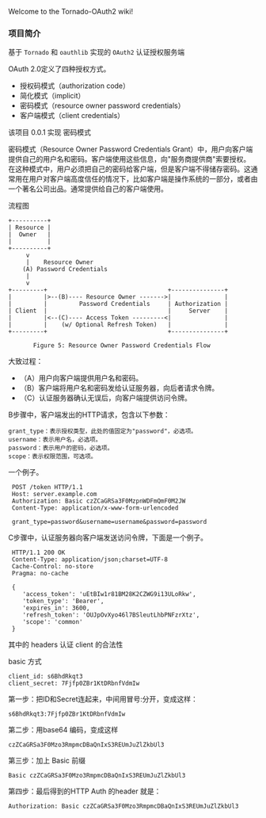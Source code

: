 Welcome to the Tornado-OAuth2 wiki!

### 项目简介

基于 `Tornado` 和 `oauthlib` 实现的 `OAuth2` 认证授权服务端

OAuth 2.0定义了四种授权方式。

* 授权码模式（authorization code）
* 简化模式（implicit）
* 密码模式（resource owner password credentials）
* 客户端模式（client credentials）

该项目 0.0.1 实现 密码模式

密码模式（Resource Owner Password Credentials Grant）中，用户向客户端提供自己的用户名和密码。客户端使用这些信息，向"服务商提供商"索要授权。
在这种模式中，用户必须把自己的密码给客户端，但是客户端不得储存密码。这通常用在用户对客户端高度信任的情况下，比如客户端是操作系统的一部分，或者由一个著名公司出品。通常提供给自己的客户端使用。

流程图

    +----------+
    | Resource |
    |  Owner   |
    |          |
    +----------+
         v
         |    Resource Owner
        (A) Password Credentials
         |
         v
    +---------+                                  +---------------+
    |         |>--(B)---- Resource Owner ------->|               |
    |         |         Password Credentials     | Authorization |
    | Client  |                                  |     Server    |
    |         |<--(C)---- Access Token ---------<|               |
    |         |    (w/ Optional Refresh Token)   |               |
    +---------+                                  +---------------+
    
           Figure 5: Resource Owner Password Credentials Flow

大致过程：

* （A）用户向客户端提供用户名和密码。
* （B）客户端将用户名和密码发给认证服务器，向后者请求令牌。
* （C）认证服务器确认无误后，向客户端提供访问令牌。

B步骤中，客户端发出的HTTP请求，包含以下参数：

    grant_type：表示授权类型，此处的值固定为"password"，必选项。
    username：表示用户名，必选项。
    password：表示用户的密码，必选项。
    scope：表示权限范围，可选项。
    
一个例子。

     POST /token HTTP/1.1
     Host: server.example.com
     Authorization: Basic czZCaGRSa3F0MzpnWDFmQmF0M2JW
     Content-Type: application/x-www-form-urlencoded

     grant_type=password&username=username&password=password

C步骤中，认证服务器向客户端发送访问令牌，下面是一个例子。

     HTTP/1.1 200 OK
     Content-Type: application/json;charset=UTF-8
     Cache-Control: no-store
     Pragma: no-cache

     {
        'access_token': 'uEtBIw1r81BM28K2CZWG9i13ULoRkw', 
        'token_type': 'Bearer', 
        'expires_in': 3600, 
        'refresh_token': 'OUJpOvXyo46l7BSleutLhbPNFzrXtz', 
        'scope': 'common'
     }

其中的 headers 认证 client 的合法性

basic 方式

    client_id: s6BhdRkqt3
    client_secret: 7Fjfp0ZBr1KtDRbnfVdmIw

第一步：把ID和Secret连起来，中间用冒号:分开，变成这样：

    s6BhdRkqt3:7Fjfp0ZBr1KtDRbnfVdmIw
    
第二步：用base64 编码，变成这样

    czZCaGRSa3F0Mzo3RmpmcDBaQnIxS3REUmJuZlZkbUl3

第三步：加上 Basic 前缀
    
    Basic czZCaGRSa3F0Mzo3RmpmcDBaQnIxS3REUmJuZlZkbUl3
    
第四步：最后得到的HTTP Auth 的header 就是：

    Authorization: Basic czZCaGRSa3F0Mzo3RmpmcDBaQnIxS3REUmJuZlZkbUl3